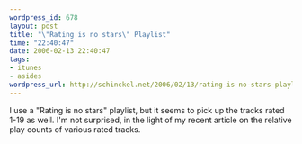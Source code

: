 ```yaml
--- 
wordpress_id: 678
layout: post
title: "\"Rating is no stars\" Playlist"
time: "22:40:47"
date: 2006-02-13 22:40:47
tags: 
- itunes
- asides
wordpress_url: http://schinckel.net/2006/02/13/rating-is-no-stars-playlist/
---
```

I use a "Rating is no stars" playlist, but it seems to pick up the tracks rated 1-19 as well. I'm not surprised, in the light of my recent article on the relative play counts of various rated tracks. 
